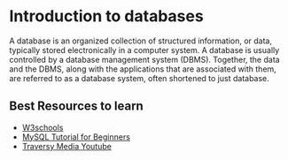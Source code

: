 # Introduction to databases
A database is an organized collection of structured information, or data, typically stored electronically in a computer system. A database is usually controlled by a database management system (DBMS). Together, the data and the DBMS, along with the applications that are associated with them, are referred to as a database system, often shortened to just database.

## Best Resources to learn

- [W3schools](https://www.w3schools.com/sql/)
- [MySQL Tutorial for Beginners](https://youtu.be/7S_tz1z_5bA)
- [Traversy Media Youtube](https://youtu.be/9ylj9NR0Lcg)